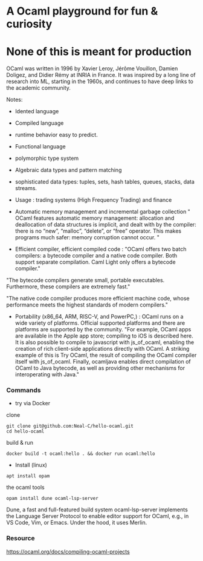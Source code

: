 # A Ocaml playground for fun & curiosity
# None of this is meant for production

OCaml was written in 1996 by Xavier Leroy, Jérôme Vouillon, Damien Doligez, and Didier Rémy at INRIA in France. It was inspired by a long line of research into ML, starting in the 1960s, and continues to have deep links to the academic community.

Notes:

- Idented language
- Compiled language
- runtime behavior easy to predict. 
- Functional language 
- polymorphic type system
- Algebraic data types and pattern matching 
- sophisticated data types: tuples, sets, hash tables, queues, stacks, data streams.
- Usage : trading systems (High Frequency Trading)  and finance

- Automatic memory management and incremental garbage collection
" OCaml features automatic memory management: allocation and deallocation of data structures is implicit, and dealt with by the compiler: there is no “new”, “malloc”, “delete”, or “free” operator. This makes programs much safer: memory corruption cannot occur. "

- Efficient compiler, efficient compiled code : "OCaml offers two batch compilers: a bytecode compiler and a native code compiler. Both support separate compilation. Caml Light only offers a bytecode compiler."

"The bytecode compilers generate small, portable executables. Furthermore, these compilers are extremely fast."

"The native code compiler produces more efficient machine code, whose performance meets the highest standards of modern compilers."

- Portability (x86_64, ARM, RISC-V, and PowerPC,) : OCaml runs on a wide variety of platforms. Official supported platforms and there are platforms are supported by the community. "For example, OCaml apps are available in the Apple app store; compiling to iOS is described here. It is also possible to compile to javascript with js_of_ocaml, enabling the creation of rich client-side applications directly with OCaml. A striking example of this is Try OCaml, the result of compiling the OCaml compiler itself with js_of_ocaml. Finally, ocamljava enables direct compilation of OCaml to Java bytecode, as well as providing other mechanisms for interoperating with Java."

### Commands

- try via Docker

clone

```shell
git clone git@github.com:Neal-C/hello-ocaml.git
cd hello-ocaml
```

build & run

```shell
docker build -t ocaml:hello . && docker run ocaml:hello
```

-  Install (linux)

```shell
apt install opam
```
the ocaml tools 

```shell
opam install dune ocaml-lsp-server
```
Dune, a fast and full-featured build system
ocaml-lsp-server implements the Language Server Protocol to enable editor support for OCaml, e.g., in VS Code, Vim, or Emacs. Under the hood, it uses Merlin.

### Resource

https://ocaml.org/docs/compiling-ocaml-projects